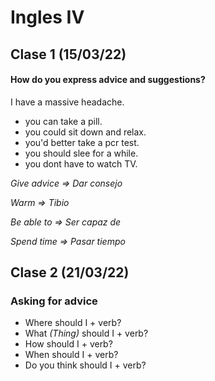 # Ingles IV

## Clase 1 (15/03/22)

#### How do you express advice and suggestions?

I have a massive headache.

+ you can take a pill.
+ you could sit down and relax.
+ you'd better take a pcr test.
+ you should slee for a while.
+ you dont have to watch TV.

*Give advice => Dar consejo*

*Warm => Tibio*

*Be able to => Ser capaz de*

*Spend time => Pasar tiempo*

## Clase 2 (21/03/22)

### Asking for advice

- Where should I + verb?
- What *(Thing)* should I + verb?
- How should I + verb?
- When should I + verb?
- Do you think should I + verb?

